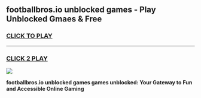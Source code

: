 
## footballbros.io unblocked games - Play Unblocked Gmaes & Free
<h3>
<a href="https://premium.freeplayer.one?title=footballbros.io_unblocked_games&ref=20F">CLICK TO PLAY</a></h3>
<hr>

<h3>
<a href="https://premium.freeplayer.one?title=footballbros.io_unblocked_games&ref=20F">CLICK 2 PLAY</a>
  
</h3>

<a href="https://premium.freeplayer.one?title=footballbros.io_unblocked_games&ref=20F/"><img src="https://clearcache.store/games.png"></a>


**footballbros.io unblocked games games unblocked: Your Gateway to Fun and Accessible Online Gaming**
